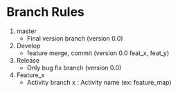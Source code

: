 # Branch Rules

1. master
   - Final version branch (version 0.0)
2. Develop
   - feature merge, commit (version 0.0 feat_x, feat_y)
3. Release
   - Only bug fix branch (version 0.0)
4. Feature_x
   - Activity branch x : Activity name (ex: feature_map)